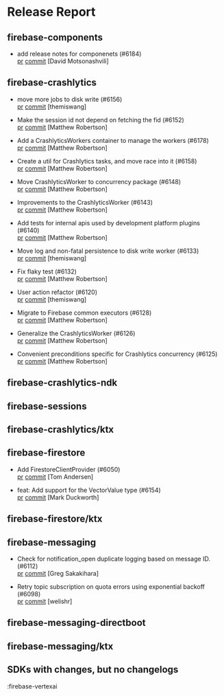 # Release Report
## firebase-components
      
* add release notes for componenets (#6184)   
  [pr](https://github.com/firebase/firebase-android-sdk/pull/6184) [commit](https://github.com/firebase/firebase-android-sdk/commit/b83910b238aa9ac66a42f7fba49aedc5e86c8ffd)  [David Motsonashvili]

## firebase-crashlytics
      
* move more jobs to disk write (#6156)   
  [pr](https://github.com/firebase/firebase-android-sdk/pull/6156) [commit](https://github.com/firebase/firebase-android-sdk/commit/db42baeae866b02cc877e27df14a7749ff255807)  [themiswang]

* Make the session id not depend on fetching the fid (#6152)   
  [pr](https://github.com/firebase/firebase-android-sdk/pull/6152) [commit](https://github.com/firebase/firebase-android-sdk/commit/fb2f8b24afc581dbb22d453859bbfe8bb37d4caa)  [Matthew Robertson]

* Add a CrashlyticsWorkers container to manage the workers (#6178)   
  [pr](https://github.com/firebase/firebase-android-sdk/pull/6178) [commit](https://github.com/firebase/firebase-android-sdk/commit/9535f940e2172021263497d819d3aec680ab301d)  [Matthew Robertson]

* Create a util for Crashlytics tasks, and move race into it (#6158)   
  [pr](https://github.com/firebase/firebase-android-sdk/pull/6158) [commit](https://github.com/firebase/firebase-android-sdk/commit/9ed73c407bee8bde1e7c6e611a68f1639374bf9c)  [Matthew Robertson]

* Move CrashlyticsWorker to concurrency package (#6148)   
  [pr](https://github.com/firebase/firebase-android-sdk/pull/6148) [commit](https://github.com/firebase/firebase-android-sdk/commit/99a9d9358502f88f464484c30539f836aa56e05b)  [Matthew Robertson]

* Improvements to the CrashlyticsWorker (#6143)   
  [pr](https://github.com/firebase/firebase-android-sdk/pull/6143) [commit](https://github.com/firebase/firebase-android-sdk/commit/8b832df8146dd6ec58931aba6e0b01e8c1db0321)  [Matthew Robertson]

* Add tests for internal apis used by development platform plugins (#6140)   
  [pr](https://github.com/firebase/firebase-android-sdk/pull/6140) [commit](https://github.com/firebase/firebase-android-sdk/commit/d0fea0e29b81201ec6d884fe65c6396ac5fe938c)  [Matthew Robertson]

* Move log and non-fatal persistence to disk write worker (#6133)   
  [pr](https://github.com/firebase/firebase-android-sdk/pull/6133) [commit](https://github.com/firebase/firebase-android-sdk/commit/10fe14215dcdff6e57f67196309b5f7fee859ad9)  [themiswang]

* Fix flaky test (#6132)   
  [pr](https://github.com/firebase/firebase-android-sdk/pull/6132) [commit](https://github.com/firebase/firebase-android-sdk/commit/26c8a5a7eab7fffb2820d8b9f23643d24c8510f1)  [Matthew Robertson]

* User action refactor (#6120)   
  [pr](https://github.com/firebase/firebase-android-sdk/pull/6120) [commit](https://github.com/firebase/firebase-android-sdk/commit/3a4ec1891cd39115dff7d25fcb2b2eab3e743aba)  [themiswang]

* Migrate to Firebase common executors (#6128)   
  [pr](https://github.com/firebase/firebase-android-sdk/pull/6128) [commit](https://github.com/firebase/firebase-android-sdk/commit/96b702fbb7dda5569d08459d44e97ce63657bde8)  [Matthew Robertson]

* Generalize the CrashlyticsWorker (#6126)   
  [pr](https://github.com/firebase/firebase-android-sdk/pull/6126) [commit](https://github.com/firebase/firebase-android-sdk/commit/705d7a3d71afa736a685d02779b02c90be6b50ea)  [Matthew Robertson]

* Convenient preconditions specific for Crashlytics concurrency (#6125)   
  [pr](https://github.com/firebase/firebase-android-sdk/pull/6125) [commit](https://github.com/firebase/firebase-android-sdk/commit/1b491717889cbb74239b24711396400652a43990)  [Matthew Robertson]

## firebase-crashlytics-ndk
      

## firebase-sessions
      

## firebase-crashlytics/ktx
      

## firebase-firestore
      
* Add FirestoreClientProvider (#6050)   
  [pr](https://github.com/firebase/firebase-android-sdk/pull/6050) [commit](https://github.com/firebase/firebase-android-sdk/commit/08deb691d666d981b72c0f96a266befa16812d95)  [Tom Andersen]

* feat: Add support for the VectorValue type (#6154)   
  [pr](https://github.com/firebase/firebase-android-sdk/pull/6154) [commit](https://github.com/firebase/firebase-android-sdk/commit/57aaf396af5bed37a57816073ace0b0251aed882)  [Mark Duckworth]

## firebase-firestore/ktx
      

## firebase-messaging
      
* Check for notification_open duplicate logging based on message ID. (#6112)   
  [pr](https://github.com/firebase/firebase-android-sdk/pull/6112) [commit](https://github.com/firebase/firebase-android-sdk/commit/8c04ec2b567340dc61b2d2ff4fcb5e9faa9deba5)  [Greg Sakakihara]

* Retry topic subscription on quota errors using exponential backoff (#6098)   
  [pr](https://github.com/firebase/firebase-android-sdk/pull/6098) [commit](https://github.com/firebase/firebase-android-sdk/commit/c928402e8f1099e1a876205674f345827627b618)  [welishr]

## firebase-messaging-directboot
      

## firebase-messaging/ktx
      


## SDKs with changes, but no changelogs
:firebase-vertexai